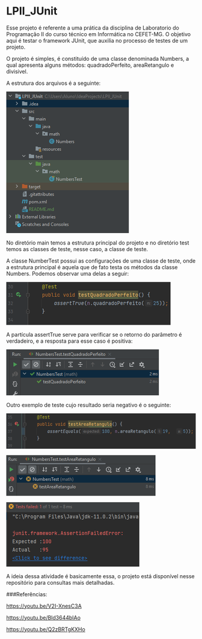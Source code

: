 # LPII_JUnit

Esse projeto é referente a uma prática da disciplina de Laboratorio do Programação II do curso técnico em Informática no CEFET-MG. O objetivo aqui é testar o framework JUnit, que auxilia no processo de testes de um projeto.

O projeto é simples, é constituído de uma classe denominada Numbers, a qual apresenta alguns métodos: quadradoPerfeito, areaRetangulo e divisivel.

A estrutura dos arquivos é a seguinte:

![img.png](imgs/estrutura.png)

No diretório main temos a estrutura principal do projeto e no diretório test temos as classes de teste, nesse caso, a classe de teste.

A classe NumberTest possui as configurações de uma classe de teste, onde a estrutura principal é aquela que de fato testa os métodos da classe Numbers. Podemos observar uma delas a seguir:

![img.png](imgs/testqp.png)

A partícula assertTrue serve para verificar se o retorno do parâmetro é verdadeiro, e a resposta para esse caso é positiva:

![img.png](imgs/resultqp.png)

Outro exemplo de teste cujo resultado seria negativo é o seguinte:

![img.png](imgs/testAr.png)

![img.png](imgs/resultAr.png)

![img.png](imgs/fail.png)

A ideia dessa atividade é basicamente essa, o projeto está disponível nesse repositório para consultas mais detalhadas.

###Referências:

https://youtu.be/V2I-XnesC3A

https://youtu.be/Bld3644bIAo

https://youtu.be/Q2zBRTgKXHo